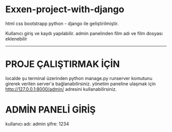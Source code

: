 # Exxen-project-with-django

html css bootstrapp python - django ile geliştirilmiştir.

Kullanıcı giriş ve kaydı yapılabilir.
admin panelinden film adı ve film dosyası eklenebilir

---------------------------------------------------------

# PROJE ÇALIŞTIRMAK İÇİN 
localde şu terminal üzerinden
python manage.py runserver komutunu girerek verilen server'a bağlanabilirsiniz.
yönetim paneline ulaşmak için http://127.0.0.1:8000/admin/ adresini kullanabilirsiniz.

# ADMİN PANELİ GİRİŞ 
kullanıcı adı: admin
şifre: 1234

